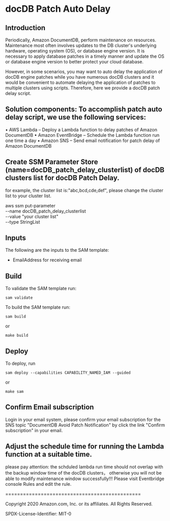 # docDB Patch Auto Delay

## Introduction
Periodically, Amazon DocumentDB, perform maintenance on resources. Maintenance most often involves updates to the DB cluster's underlying hardware, operating system (OS), or database engine version. It is necessary to apply database patches in a timely manner and update the OS or database engine version to better protect your cloud database. 

However, in some scenarios, you may want to auto delay the application of docDB engine patches while you have numerous docDB clusters and it would be convenient to automate delaying the application of patches to multiple clusters using scripts. Therefore, here we provide a docDB patch delay script.

## Solution components: To accomplish patch auto delay script, we use the following services:
•	AWS Lambda – Deploy a Lambda function to delay patches of Amazon DocumentDB
•	Amazon EventBridge – Schedule the Lambda function run one time a day
•	Amazon SNS – Send email notification for patch delay of Amazon DocumentDB


## Create SSM Parameter Store (name=docDB_patch_delay_clusterlist) of docDB clusters list for docDB Patch Delay.
for example, the cluster list is:"abc,bcd,cde,def", please change the cluster list to your cluster list.

aws ssm put-parameter \
    --name docDB_patch_delay_clusterlist \
    --value "your cluster list" \
    --type StringList

## Inputs
The following are the inputs to the SAM template:
- EmailAddress for receiving email



## Build
To validate the SAM template run:

```
sam validate
```

To build the SAM template run:

```
sam build
```

or 

```
make build
```

## Deploy
To deploy, run

```
sam deploy --capabilities CAPABILITY_NAMED_IAM --guided
```

or 

```
make sam
```
## Confirm Email subscription
Login in your email system, please confirm your email subscription for the SNS topic "DocumentDB Avoid Patch Notification" by click the link "Confirm subscription" in your email.

## Adjust the schedule time for running the Lambda function at a suitable time. 
please pay attention: the schduled lambda run time should not overlap with the backup window time of the docDB clusters， otherwise you will not be able to modify maintenance window successfully!!!
Please visit Eventbridge console Rules and edit the rule.

==============================================

Copyright 2020 Amazon.com, Inc. or its affiliates. All Rights Reserved.

SPDX-License-Identifier: MIT-0

